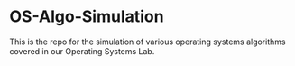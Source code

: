 # OS-Algo-Simulation

This is the repo for the simulation of various operating systems algorithms covered in our Operating Systems Lab.
